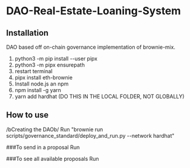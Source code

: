 # DAO-Real-Estate-Loaning-System

## Installation
DAO based off on-chain governance implementation of brownie-mix.

1. python3 -m pip install --user pipx
2. python3 -m pipx ensurepath
3. restart terminal
4. pipx install eth-brownie
5. Install node.js an npm
6. npm install -g yarn
7. yarn add hardhat (DO THIS IN THE LOCAL FOLDER, NOT GLOBALLY)

## How to use

/bCreating the DAOb/
Run "brownie run scripts/governance_standard/deploy_and_run.py --network hardhat"

###To send in a proposal
Run 

###To see all available proposals
Run

